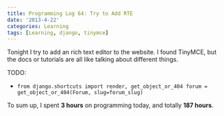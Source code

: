 ```yaml
---
title: Programming Log 64: Try to Add RTE
date: '2013-4-22'
categories: Learning
tags: [Learning, django, tinymce]
---
```


Tonight I try to add an rich text editor to the website. I found TinyMCE, but the docs or tutorials are all like talking about different
things.

TODO:

+		
	`from django.shortcuts import render, get_object_or_404
	forum = get_object_or_404(Forum, slug=forum_slug)`

To sum up, I spent **3 hours** on programming today, and totally **187 hours**.